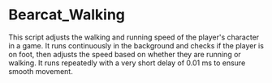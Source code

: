# Bearcat_Walking
 This script adjusts the walking and running speed of the player's character in a game. It runs continuously in the background and checks if the player is on foot, then adjusts the speed based on whether they are running or walking. It runs repeatedly with a very short delay of 0.01 ms to ensure smooth movement.
